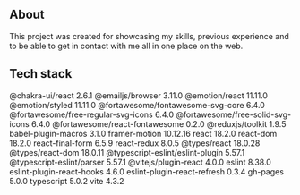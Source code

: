## About

This project was created for showcasing my skills, previous experience and to be able to get in contact with me all in one place on the web.

## Tech stack

@chakra-ui/react 2.6.1
@emailjs/browser 3.11.0
@emotion/react 11.11.0
@emotion/styled 11.11.0
@fortawesome/fontawesome-svg-core 6.4.0
@fortawesome/free-regular-svg-icons 6.4.0
@fortawesome/free-solid-svg-icons 6.4.0
@fortawesome/react-fontawesome 0.2.0
@reduxjs/toolkit 1.9.5
babel-plugin-macros 3.1.0
framer-motion 10.12.16
react 18.2.0
react-dom 18.2.0
react-final-form 6.5.9
react-redux 8.0.5
@types/react 18.0.28
@types/react-dom 18.0.11
@typescript-eslint/eslint-plugin 5.57.1
@typescript-eslint/parser 5.57.1
@vitejs/plugin-react 4.0.0
eslint 8.38.0
eslint-plugin-react-hooks 4.6.0
eslint-plugin-react-refresh 0.3.4
gh-pages 5.0.0
typescript 5.0.2
vite 4.3.2

